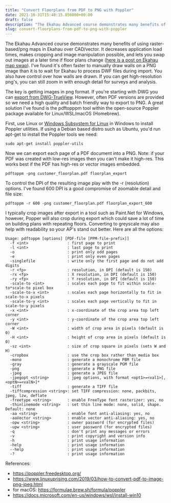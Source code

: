 ```yaml
---
title: "Convert Floorplans from PDF to PNG with Poppler"
date: 2021-10-31T15:40:15.856000+00:00
draft: false
description: "The Ekahau Advanced course demonstrates many benefits of using raster-based/png maps in Ekahau over CAD/vector. It decreases application load times, makes cropping and image manipulation possible, and lets you swap out images at a later time if floor..."
slug: convert-floorplans-from-pdf-to-png-with-poppler
---
```


The Ekahau Advanced course demonstrates many benefits of using raster-based/png maps in Ekahau over CAD/vector. It decreases application load times, makes cropping and image manipulation possible, and lets you swap out images at a later time if floor plans change ([here is a post on Ekahau map swap](https://interframe.space/ekahau-map-swap-trick/)). I've found it's often faster to manually draw walls on a PNG image than it is to wait for Ekahau to process DWF files during import. You also have control over how walls are drawn. If you can get high-resolution png's, you can still zoom in with enough detail for surveys and analysis.

The key is getting images in png format. If you're starting with DWG you can [export from DWG-TrueView](https://firemywires.tumblr.com/post/64783477803/converting-dwg-files-to-use-for-wireless-site). However, often PDF versions are provided so we need a high quality and batch friendly way to export to PNG. A great solution I've found is the pdftopppm tool within the open-source Poppler package available for Linux/WSL/macOS (Homebrew).

First, use Linux or [Windows Subsystem for Linux](https://docs.microsoft.com/en-us/windows/wsl/install-win10) in Windows to install Poppler utilities. If using a Debian based distro such as Ubuntu, you'd run apt-get to install the Poppler tools we need:

```
sudo apt-get install poppler-utils
```

Now we can export each page of a PDF document into a PNG. Note: if your PDF was created with low-res images then you can't make it high-res. This works best if the PDF has high-res or vector images embedded.

```
pdftoppm -png customer_floorplan.pdf floorplan_export
```

To control the DPI of the resulting image play with the -r (resolution) options. I've found 600 DPI is a good compromise of zoomable detail and file size:

```
pdftoppm -r 600 -png customer_floorplan.pdf floorplan_export_600
```

I typically crop images after export in a tool such as Paint.Net for Windows, however, Popper will also crop during export which could save a lot of time on building plans with repeating floors. Converting to greyscale may also help with readability so your AP's stand out better. Here are all the options:

```
Usage: pdftoppm [options] [PDF-file [PPM-file-prefix]]
  -f <int>                 : first page to print
  -l <int>                 : last page to print
  -o                       : print only odd pages
  -e                       : print only even pages
  -singlefile              : write only the first page and do not add digits
  -r <fp>                  : resolution, in DPI (default is 150)
  -rx <fp>                 : X resolution, in DPI (default is 150)
  -ry <fp>                 : Y resolution, in DPI (default is 150)
  -scale-to <int>          : scales each page to fit within scale-to*scale-to pixel box
  -scale-to-x <int>        : scales each page horizontally to fit in scale-to-x pixels
  -scale-to-y <int>        : scales each page vertically to fit in scale-to-y pixels
  -x <int>                 : x-coordinate of the crop area top left corner
  -y <int>                 : y-coordinate of the crop area top left corner
  -W <int>                 : width of crop area in pixels (default is 0)
  -H <int>                 : height of crop area in pixels (default is 0)
  -sz <int>                : size of crop square in pixels (sets W and H)
  -cropbox                 : use the crop box rather than media box
  -mono                    : generate a monochrome PBM file
  -gray                    : generate a grayscale PGM file
  -png                     : generate a PNG file
  -jpeg                    : generate a JPEG file
  -jpegopt <string>        : jpeg options, with format <opt1>=<val1>[,<optN>=<valN>]*
  -tiff                    : generate a TIFF file
  -tiffcompression <string>: set TIFF compression: none, packbits, jpeg, lzw, deflate
  -freetype <string>       : enable FreeType font rasterizer: yes, no
  -thinlinemode <string>   : set thin line mode: none, solid, shape. Default: none
  -aa <string>             : enable font anti-aliasing: yes, no
  -aaVector <string>       : enable vector anti-aliasing: yes, no
  -opw <string>            : owner password (for encrypted files)
  -upw <string>            : user password (for encrypted files)
  -q                       : don't print any messages or errors
  -v                       : print copyright and version info
  -h                       : print usage information
  -help                    : print usage information
  --help                   : print usage information
  -?                       : print usage information
```

References:

-   https://poppler.freedesktop.org/
-   https://www.linuxuprising.com/2019/03/how-to-convert-pdf-to-image-png-jpeg.html
-   for macOS: https://formulae.brew.sh/formula/poppler
-   https://docs.microsoft.com/en-us/windows/wsl/install-win10
